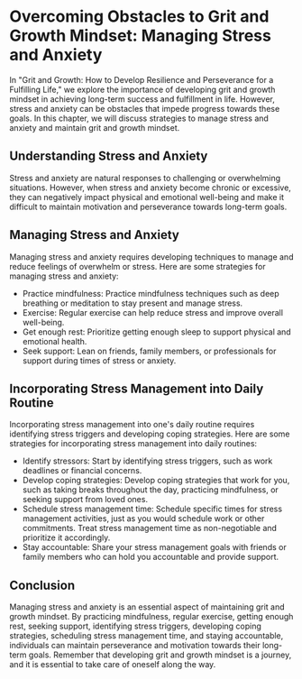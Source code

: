 Overcoming Obstacles to Grit and Growth Mindset: Managing Stress and Anxiety
=====================================================================================

In "Grit and Growth: How to Develop Resilience and Perseverance for a Fulfilling Life," we explore the importance of developing grit and growth mindset in achieving long-term success and fulfillment in life. However, stress and anxiety can be obstacles that impede progress towards these goals. In this chapter, we will discuss strategies to manage stress and anxiety and maintain grit and growth mindset.

Understanding Stress and Anxiety
--------------------------------

Stress and anxiety are natural responses to challenging or overwhelming situations. However, when stress and anxiety become chronic or excessive, they can negatively impact physical and emotional well-being and make it difficult to maintain motivation and perseverance towards long-term goals.

Managing Stress and Anxiety
---------------------------

Managing stress and anxiety requires developing techniques to manage and reduce feelings of overwhelm or stress. Here are some strategies for managing stress and anxiety:

* Practice mindfulness: Practice mindfulness techniques such as deep breathing or meditation to stay present and manage stress.
* Exercise: Regular exercise can help reduce stress and improve overall well-being.
* Get enough rest: Prioritize getting enough sleep to support physical and emotional health.
* Seek support: Lean on friends, family members, or professionals for support during times of stress or anxiety.

Incorporating Stress Management into Daily Routine
--------------------------------------------------

Incorporating stress management into one's daily routine requires identifying stress triggers and developing coping strategies. Here are some strategies for incorporating stress management into daily routines:

* Identify stressors: Start by identifying stress triggers, such as work deadlines or financial concerns.
* Develop coping strategies: Develop coping strategies that work for you, such as taking breaks throughout the day, practicing mindfulness, or seeking support from loved ones.
* Schedule stress management time: Schedule specific times for stress management activities, just as you would schedule work or other commitments. Treat stress management time as non-negotiable and prioritize it accordingly.
* Stay accountable: Share your stress management goals with friends or family members who can hold you accountable and provide support.

Conclusion
----------

Managing stress and anxiety is an essential aspect of maintaining grit and growth mindset. By practicing mindfulness, regular exercise, getting enough rest, seeking support, identifying stress triggers, developing coping strategies, scheduling stress management time, and staying accountable, individuals can maintain perseverance and motivation towards their long-term goals. Remember that developing grit and growth mindset is a journey, and it is essential to take care of oneself along the way.
